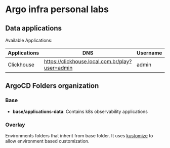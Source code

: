 # Argo infra personal labs

## Data applications

Available Applications:

| Applications  | DNS | Username  | Password | Links |
| ------------- | ------------- | ------------- | ------------- | ------------- |
| Clickhouse | <https://clickhouse.local.com.br/play?user=admin> | admin | password | <https://clickhouse.com/> |

## ArgoCD Folders organization

### Base

- **base/applications-data**: Contains k8s observability applications

### Overlay

Environments folders that inherit from base folder. It uses [kustomize](https://github.com/kubernetes-sigs/kustomize) to allow environment based customization.
